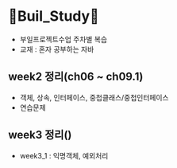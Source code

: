 # :star2:Buil_Study:star2:
+ 부일프로젝트수업 주차별 복습
+ 교재 : 혼자 공부하는 자바
  
## week2 정리(ch06 ~ ch09.1)
+ 객체, 상속, 인터페이스, 중첩클래스/중첩인터페이스
+ 연습문제

## week3 정리()
+ week3_1 : 익명객체, 예외처리
